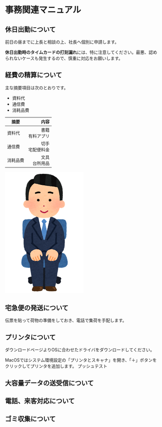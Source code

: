 # 事務関連マニュアル
## 休日出勤について
前日の昼までに上長と相談の上、社長へ個別に申請します。

**休日出勤時のタイムカードの打刻漏れ**には、特に注意してください。最悪、認められないケースも発生するので、慎重に対応をお願いします。
## 経費の精算について
主な摘要項目は次のとおりです。
- 資料代
- 通信費
- 消耗品費  

|摘要     |内容
|--      |--:
|資料代   |書籍<br>有料アプリ
|通信費   |切手<br>宅配便料金
|消耗品費 |文具<br>台所用品


![切手代](image/office_chair_business_man.png)

## 宅急便の発送について
伝票を貼って荷物の準備をしておき、電話で集荷を手配します。
## プリンタについて
ダウンロードページよりOSに合わせたドライバをダウンロードしてください。

MacOSではシステム環境設定の「プリンタとスキャナ」を開き、「＋」ボタンをクリックしてプリンタを追加します。
プッシュテスト

## 大容量データの送受信について
## 電話、来客対応について　
## ゴミ収集について

